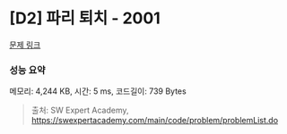 # [D2] 파리 퇴치 - 2001 

[문제 링크](https://swexpertacademy.com/main/code/problem/problemDetail.do?contestProbId=AV5PzOCKAigDFAUq) 

### 성능 요약

메모리: 4,244 KB, 시간: 5 ms, 코드길이: 739 Bytes



> 출처: SW Expert Academy, https://swexpertacademy.com/main/code/problem/problemList.do